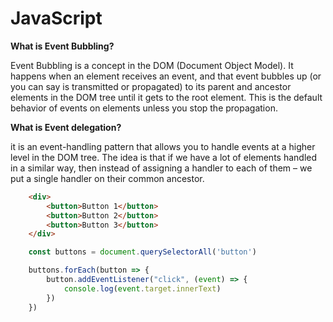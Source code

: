 # JavaScript

**What is Event Bubbling?**

Event Bubbling is a concept in the DOM (Document Object Model). It happens when an element receives an event, and that event bubbles up (or you can say is transmitted or propagated) to its parent and ancestor elements in the DOM tree until it gets to the root element.
This is the default behavior of events on elements unless you stop the propagation.

**What is Event delegation?**

it is an event-handling pattern that allows you to handle events at a higher level in the DOM tree.
The idea is that if we have a lot of elements handled in a similar way, then instead of assigning a handler to each of them – we put a single handler on their common ancestor.

```html
    <div>
        <button>Button 1</button>
        <button>Button 2</button>
        <button>Button 3</button>
    </div>
```
```js
    const buttons = document.querySelectorAll('button')

    buttons.forEach(button => {
        button.addEventListener("click", (event) => {
            console.log(event.target.innerText)
        })
    })
```